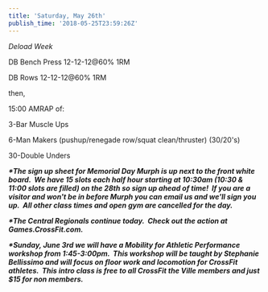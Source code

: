 ```yaml
---
title: 'Saturday, May 26th'
publish_time: '2018-05-25T23:59:26Z'
---
```


*Deload Week*

DB Bench Press 12-12-12\@60% 1RM

DB Rows 12-12-12\@60% 1RM

then,

15:00 AMRAP of:

3-Bar Muscle Ups

6-Man Makers (pushup/renegade row/squat clean/thruster) (30/20's)

30-Double Unders

***\*The sign up sheet for Memorial Day Murph is up next to the front
white board.  We have 15 slots each half hour starting at 10:30am (10:30
& 11:00 slots are filled) on the 28th so sign up ahead of time!  If you
are a visitor and won't be in before Murph you can email us and we'll
sign you up.  All other class times and open gym are cancelled for the
day.***

***\*The Central Regionals continue today.  Check out the action at
Games.CrossFit.com.***

***\*Sunday, June 3rd we will have a Mobility for Athletic Performance
workshop from 1:45-3:00pm.  This workshop will be taught by Stephanie
Bellissimo and will focus on floor work and locomotion for CrossFit
athletes.  This intro class is free to all CrossFit the Ville members
and just \$15 for non members.***
